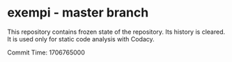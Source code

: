# exempi - master branch

This repository contains frozen state of the repository.
Its history is cleared. It is used only for static code
analysis with Codacy.

Commit Time: 1706765000